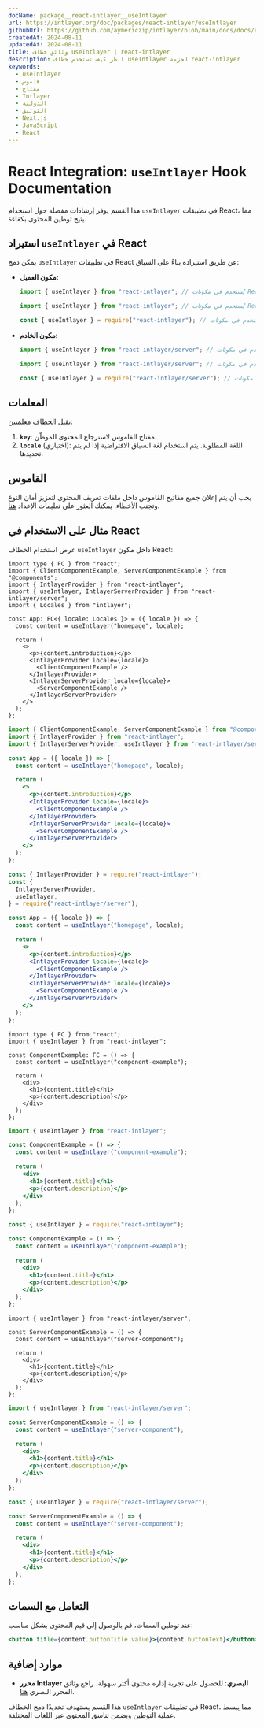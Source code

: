 ```yaml
---
docName: package__react-intlayer__useIntlayer
url: https://intlayer.org/doc/packages/react-intlayer/useIntlayer
githubUrl: https://github.com/aymericzip/intlayer/blob/main/docs/docs/en/packages/react-intlayer/useIntlayer.md
createdAt: 2024-08-11
updatedAt: 2024-08-11
title: وثائق خطاف useIntlayer | react-intlayer
description: انظر كيف تستخدم خطاف useIntlayer لحزمة react-intlayer
keywords:
  - useIntlayer
  - قاموس
  - مفتاح
  - Intlayer
  - الدولية
  - التوثيق
  - Next.js
  - JavaScript
  - React
---
```


# React Integration: `useIntlayer` Hook Documentation

هذا القسم يوفر إرشادات مفصلة حول استخدام `useIntlayer` في تطبيقات React، مما يتيح توطين المحتوى بكفاءة.

## استيراد `useIntlayer` في React

يمكن دمج `useIntlayer` في تطبيقات React عن طريق استيراده بناءً على السياق:

- **مكون العميل:**

  ```typescript codeFormat="typescript"
  import { useIntlayer } from "react-intlayer"; // يُستخدم في مكونات React على جانب العميل
  ```

  ```javascript codeFormat="esm"
  import { useIntlayer } from "react-intlayer"; // يُستخدم في مكونات React على جانب العميل
  ```

  ```javascript codeFormat="commonjs"
  const { useIntlayer } = require("react-intlayer"); // يُستخدم في مكونات React على جانب العميل
  ```

- **مكون الخادم:**

  ```typescript codeFormat="commonjs"
  import { useIntlayer } from "react-intlayer/server"; // يُستخدم في مكونات React على جانب الخادم
  ```

  ```javascript codeFormat="esm"
  import { useIntlayer } from "react-intlayer/server"; // يُستخدم في مكونات React على جانب الخادم
  ```

  ```javascript codeFormat="commonjs"
  const { useIntlayer } = require("react-intlayer/server"); // يُستخدم في مكونات React على جانب الخادم
  ```

## المعلمات

يقبل الخطاف معلمتين:

1. **`key`**: مفتاح القاموس لاسترجاع المحتوى الموطّن.
2. **`locale`** (اختياري): اللغة المطلوبة. يتم استخدام لغة السياق الافتراضية إذا لم يتم تحديدها.

## القاموس

يجب أن يتم إعلان جميع مفاتيح القاموس داخل ملفات تعريف المحتوى لتعزيز أمان النوع وتجنب الأخطاء. يمكنك العثور على تعليمات الإعداد [هنا](https://github.com/aymericzip/intlayer/blob/main/docs/docs/ar/dictionary/get_started.md).

## مثال على الاستخدام في React

عرض استخدام الخطاف `useIntlayer` داخل مكون React:

```tsx fileName="src/app.tsx" codeFormat="typescript"
import type { FC } from "react";
import { ClientComponentExample, ServerComponentExample } from "@components";
import { IntlayerProvider } from "react-intlayer";
import { useIntlayer, IntlayerServerProvider } from "react-intlayer/server";
import { Locales } from "intlayer";

const App: FC<{ locale: Locales }> = ({ locale }) => {
  const content = useIntlayer("homepage", locale);

  return (
    <>
      <p>{content.introduction}</p>
      <IntlayerProvider locale={locale}>
        <ClientComponentExample />
      </IntlayerProvider>
      <IntlayerServerProvider locale={locale}>
        <ServerComponentExample />
      </IntlayerServerProvider>
    </>
  );
};
```

```jsx fileName="src/app.mjx" codeFormat="esm"
import { ClientComponentExample, ServerComponentExample } from "@components";
import { IntlayerProvider } from "react-intlayer";
import { IntlayerServerProvider, useIntlayer } from "react-intlayer/server";

const App = ({ locale }) => {
  const content = useIntlayer("homepage", locale);

  return (
    <>
      <p>{content.introduction}</p>
      <IntlayerProvider locale={locale}>
        <ClientComponentExample />
      </IntlayerProvider>
      <IntlayerServerProvider locale={locale}>
        <ServerComponentExample />
      </IntlayerServerProvider>
    </>
  );
};
```

```jsx fileName="src/app.csx" codeFormat="commonjs"
const { IntlayerProvider } = require("react-intlayer");
const {
  IntlayerServerProvider,
  useIntlayer,
} = require("react-intlayer/server");

const App = ({ locale }) => {
  const content = useIntlayer("homepage", locale);

  return (
    <>
      <p>{content.introduction}</p>
      <IntlayerProvider locale={locale}>
        <ClientComponentExample />
      </IntlayerProvider>
      <IntlayerServerProvider locale={locale}>
        <ServerComponentExample />
      </IntlayerServerProvider>
    </>
  );
};
```

```tsx fileName="src/components/ComponentExample.tsx" codeFormat="typescript"
import type { FC } from "react";
import { useIntlayer } from "react-intlayer";

const ComponentExample: FC = () => {
  const content = useIntlayer("component-example");

  return (
    <div>
      <h1>{content.title}</h1>
      <p>{content.description}</p>
    </div>
  );
};
```

```jsx fileName="src/components/ComponentExample.mjx" codeFormat="esm"
import { useIntlayer } from "react-intlayer";

const ComponentExample = () => {
  const content = useIntlayer("component-example");

  return (
    <div>
      <h1>{content.title}</h1>
      <p>{content.description}</p>
    </div>
  );
};
```

```jsx fileName="src/components/ComponentExample.csx" codeFormat="commonjs"
const { useIntlayer } = require("react-intlayer");

const ComponentExample = () => {
  const content = useIntlayer("component-example");

  return (
    <div>
      <h1>{content.title}</h1>
      <p>{content.description}</p>
    </div>
  );
};
```

```tsx fileName="src/components/ServerComponentExample.tsx" codeFormat="typescript"
import { useIntlayer } from "react-intlayer/server";

const ServerComponentExample = () => {
  const content = useIntlayer("server-component");

  return (
    <div>
      <h1>{content.title}</h1>
      <p>{content.description}</p>
    </div>
  );
};
```

```jsx fileName="src/components/ServerComponentExample.mjx" codeFormat="esm"
import { useIntlayer } from "react-intlayer/server";

const ServerComponentExample = () => {
  const content = useIntlayer("server-component");

  return (
    <div>
      <h1>{content.title}</h1>
      <p>{content.description}</p>
    </div>
  );
};
```

```jsx fileName="src/components/ServerComponentExample.csx" codeFormat="commonjs"
const { useIntlayer } = require("react-intlayer/server");

const ServerComponentExample = () => {
  const content = useIntlayer("server-component");

  return (
    <div>
      <h1>{content.title}</h1>
      <p>{content.description}</p>
    </div>
  );
};
```

## التعامل مع السمات

عند توطين السمات، قم بالوصول إلى قيم المحتوى بشكل مناسب:

```jsx
<button title={content.buttonTitle.value}>{content.buttonText}</button>
```

## موارد إضافية

- **محرر Intlayer البصري**: للحصول على تجربة إدارة محتوى أكثر سهولة، راجع وثائق المحرر البصري [هنا](https://github.com/aymericzip/intlayer/blob/main/docs/docs/ar/intlayer_visual_editor.md).

هذا القسم يستهدف تحديدًا دمج الخطاف `useIntlayer` في تطبيقات React، مما يبسط عملية التوطين ويضمن تناسق المحتوى عبر اللغات المختلفة.
